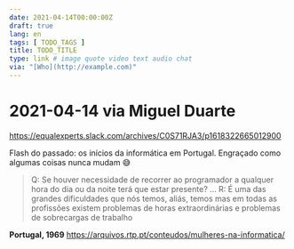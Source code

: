 ```yaml
---
date: 2021-04-14T00:00:00Z
draft: true
lang: en
tags: [ TODO_TAGS ]
title: TODO_TITLE
type: link # image quote video text audio chat
via: "[Who](http://example.com)"
---
```



# 2021-04-14 via Miguel Duarte
https://equalexperts.slack.com/archives/C0S71RJA3/p1618322665012900

Flash do passado: os inícios da informática em Portugal. Engraçado como algumas coisas nunca mudam 😅

> Q: Se houver necessidade de recorrer ao programador a qualquer hora do dia ou da noite terá que estar presente?
> …
> R: É uma das grandes dificuldades que nós temos, aliás, temos mas em todas as profissões existem problemas de horas extraordinárias e problemas de sobrecargas de trabalho

**Portugal, 1969**
https://arquivos.rtp.pt/conteudos/mulheres-na-informatica/
